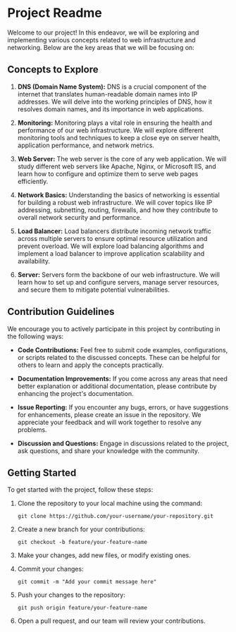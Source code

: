# Project Readme

Welcome to our project! In this endeavor, we will be exploring and implementing various concepts related to web infrastructure and networking. Below are the key areas that we will be focusing on:

## Concepts to Explore

1. **DNS (Domain Name System):**
   DNS is a crucial component of the internet that translates human-readable domain names into IP addresses. We will delve into the working principles of DNS, how it resolves domain names, and its importance in web applications.

2. **Monitoring:**
   Monitoring plays a vital role in ensuring the health and performance of our web infrastructure. We will explore different monitoring tools and techniques to keep a close eye on server health, application performance, and network metrics.

3. **Web Server:**
   The web server is the core of any web application. We will study different web servers like Apache, Nginx, or Microsoft IIS, and learn how to configure and optimize them to serve web pages efficiently.

4. **Network Basics:**
   Understanding the basics of networking is essential for building a robust web infrastructure. We will cover topics like IP addressing, subnetting, routing, firewalls, and how they contribute to overall network security and performance.

5. **Load Balancer:**
   Load balancers distribute incoming network traffic across multiple servers to ensure optimal resource utilization and prevent overload. We will explore load balancing algorithms and implement a load balancer to improve application scalability and availability.

6. **Server:**
   Servers form the backbone of our web infrastructure. We will learn how to set up and configure servers, manage server resources, and secure them to mitigate potential vulnerabilities.

## Contribution Guidelines

We encourage you to actively participate in this project by contributing in the following ways:

- **Code Contributions:** Feel free to submit code examples, configurations, or scripts related to the discussed concepts. These can be helpful for others to learn and apply the concepts practically.

- **Documentation Improvements:** If you come across any areas that need better explanation or additional documentation, please contribute by enhancing the project's documentation.

- **Issue Reporting:** If you encounter any bugs, errors, or have suggestions for enhancements, please create an issue in the repository. We appreciate your feedback and will work together to resolve any problems.

- **Discussion and Questions:** Engage in discussions related to the project, ask questions, and share your knowledge with the community.

## Getting Started

To get started with the project, follow these steps:

1. Clone the repository to your local machine using the command:
   ```
   git clone https://github.com/your-username/your-repository.git
   ```

2. Create a new branch for your contributions:
   ```
   git checkout -b feature/your-feature-name
   ```

3. Make your changes, add new files, or modify existing ones.

4. Commit your changes:
   ```
   git commit -m "Add your commit message here"
   ```

5. Push your changes to the repository:
   ```
   git push origin feature/your-feature-name
   ```

6. Open a pull request, and our team will review your contributions.

